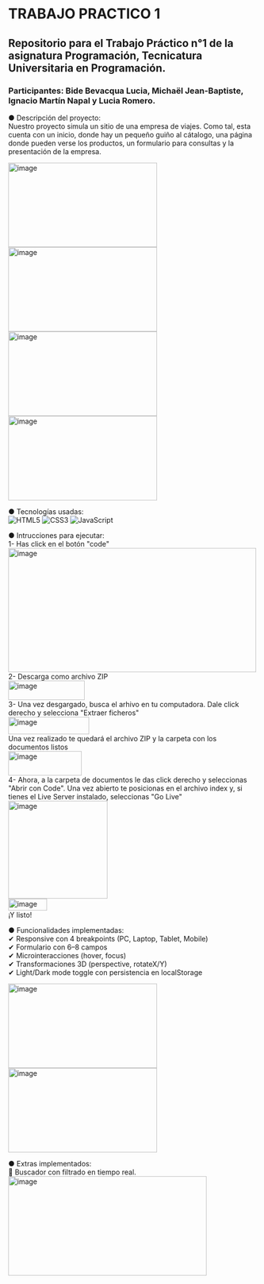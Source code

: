 # TRABAJO PRACTICO 1
## Repositorio para el Trabajo Práctico n°1 de la asignatura Programación, Tecnicatura Universitaria en Programación.
###  Participantes: Bide Bevacqua Lucia, Michaël Jean-Baptiste, Ignacio Martín Napal y Lucia Romero.

●  Descripción del proyecto:<br>
    Nuestro proyecto simula un sitio de una empresa de viajes. Como tal, esta cuenta con un inicio, donde hay un pequeño guiño al cátalogo, una página donde pueden verse los productos, un formulario para consultas y la presentación de la empresa.<br>

<img width="300" height="170" alt="image" src="https://github.com/user-attachments/assets/c0db0fa0-8849-4830-9828-ac6528944186" />
<img width="300" height="170" alt="image" src="https://github.com/user-attachments/assets/11e37b85-e5b6-4edb-adba-cd5edfd4c716" />
<img width="300" height="170" alt="image" src="https://github.com/user-attachments/assets/6d5a3f2b-c9d4-4945-8ba4-632904d7c0c1" />
<img width="300" height="170" alt="image" src="https://github.com/user-attachments/assets/13deef56-9efa-4797-b18d-29d8ff2c33b5" /><br>

●  Tecnologías usadas:<br>
    ![HTML5](https://img.shields.io/badge/HTML5-E34F26?style=for-the-badge&logo=html5&logoColor=white)
    ![CSS3](https://img.shields.io/badge/CSS3-1572B6?style=for-the-badge&logo=css3&logoColor=white)
    ![JavaScript](https://img.shields.io/badge/JavaScript-ES6%2B-F7DF1E?style=for-the-badge&logo=javascript&logoColor=black)


●  Intrucciones para ejecutar:<br>
1- Has click en el botón "code"<br>
<img width="500" height="250" alt="image" src="https://github.com/user-attachments/assets/e6137f9a-e711-4371-a02f-f17553de3428" /><br>
2- Descarga como archivo ZIP<br>
<img width="154" height="39" alt="image" src="https://github.com/user-attachments/assets/33ad5e9b-498d-42d2-92f6-218bd22ff893" /><br>
3- Una vez desgargado, busca el arhivo en tu computadora. Dale click derecho y selecciona "Extraer ficheros"<br>
<img width="163" height="35" alt="image" src="https://github.com/user-attachments/assets/dc1c1898-8e7f-4ce5-9aab-7fb4f4c1e276" /><br>
Una vez realizado te quedará el archivo ZIP y la carpeta con los documentos listos<br>
<img width="148" height="49" alt="image" src="https://github.com/user-attachments/assets/7937f479-6003-410f-b910-7c36b3c3755c" /><br>
4- Ahora, a la carpeta de documentos le das click derecho y seleccionas "Abrir con Code". Una vez abierto te posicionas en el archivo index y, si tienes el Live Server instalado, seleccionas "Go Live"<br>
<img width="200" height="197" alt="image" src="https://github.com/user-attachments/assets/4bd83515-ae7d-448b-a542-a61ebdb37d4d" /> <br>
<img width="78" height="24" alt="image" src="https://github.com/user-attachments/assets/00cd45d7-6524-49cf-8ec8-1a5de6df7722" /><br>
¡Y listo!

●  Funcionalidades implementadas:<br>
    ✔ Responsive con 4 breakpoints (PC, Laptop, Tablet, Mobile)<br>
    ✔ Formulario con 6–8 campos<br>
    ✔ Microinteracciones (hover, focus)<br>
    ✔ Transformaciones 3D (perspective, rotateX/Y)<br>
    ✔ Light/Dark mode toggle con persistencia en localStorage<br>

<img width="300" height="170" alt="image" src="https://github.com/user-attachments/assets/d4f38ab4-ca32-4357-8fa3-7535e0d89cfc" />
<img width="300" height="170" alt="image" src="https://github.com/user-attachments/assets/cf3a6cdf-1ddc-4f6d-a78c-860527be0ff5" /><br>

●  Extras implementados:<br>
    🔎 Buscador con filtrado en tiempo real.<br>
    <img width="400" height="200" alt="image" src="https://github.com/user-attachments/assets/27965ec7-902b-4408-a0a3-6b391ee3ed12" />


